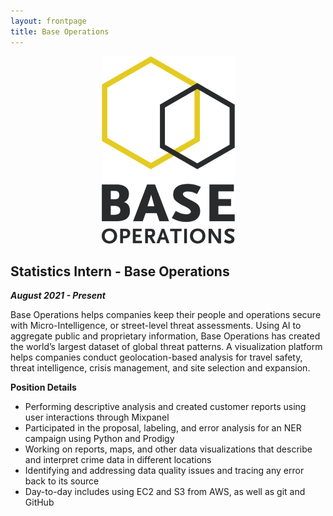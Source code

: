 ```yaml
---
layout: frontpage
title: Base Operations
---
```


<p align="center">
  <img src="/pages/icons16/BaseOpsLogoSized.png" alt="Base Operations" title="Base Operations"/>
</p>

## Statistics Intern - Base Operations 

***August 2021 - Present***

Base Operations helps companies keep their people and operations secure with Micro-Intelligence, or street-level threat assessments. Using AI to aggregate public and proprietary information, Base Operations has created the world’s largest dataset of global threat patterns. A visualization platform helps companies conduct geolocation-based analysis for travel safety, threat intelligence, crisis management, and site selection and expansion.

**Position Details**

  - Performing descriptive analysis and created customer reports using user interactions through Mixpanel
  - Participated in the proposal, labeling, and error analysis for an NER campaign using Python and Prodigy
  - Working on reports, maps, and other data visualizations that describe and interpret crime data in different 
  locations
  - Identifying and addressing data quality issues and tracing any error back to its source
  - Day-to-day includes using EC2 and S3 from AWS, as well as git and GitHub

 
